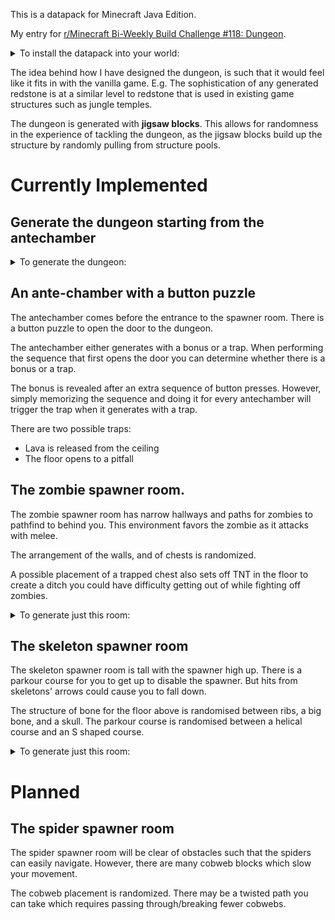 This is a datapack for Minecraft Java Edition.

My entry for [r/Minecraft Bi-Weekly Build Challenge #118: Dungeon](https://www.reddit.com/r/Minecraft/comments/luivrb/minecraft_biweekly_build_challenge_118_dungeon/).

<details>
    <summary>To install the datapack into your world:</summary>
    <p>Simply copy the folder <code>./jnc-jigsaw-dungeon/</code> to <code>[world folder]/datapacks/jnc-jigsaw-dungeon/</code>.</p>
    <p>You can open your world folder by these steps:
        <ol>
        <li>Go to the singleplayer world select screen.</li>
        <li>Select your world and click the 'Edit' button.</li>
        <li>Click the 'Open World Folder' button.</li>
        </ol>
    </p>
</details>

The idea behind how I have designed the dungeon, is such that it would feel like it fits in with the vanilla game. E.g. The sophistication of any generated redstone is at a similar level to redstone that is used in existing game structures such as jungle temples.

The dungeon is generated with **jigsaw blocks**. This allows for randomness in the experience of tackling the dungeon, as the jigsaw blocks build up the structure by randomly pulling from structure pools.

# Currently Implemented

## Generate the dungeon starting from the antechamber

<details>
<summary>To generate the dungeon:</summary>
    <p>Place a jigsaw block facing horizontally with jigsaw face towards where the dungeon will go.</p>
    <p>Generate with:</p>
    <ul>
    <li><code>Target Pool</code>: <code>jnc_dungeon:pool_antechamber</code>,</li>
    <li><code>Target Name</code>: <code>jnc_dungeon:in</code>,</li>
    <li><code>Levels</code> to at least <code>3</code>, and</li>
    <li><code>Keep Jigsaws</code>: <code>OFF</code>.</li>
    </ul>
</details>

## An ante-chamber with a button puzzle

The antechamber comes before the entrance to the spawner room. There is a button puzzle to open the door to the dungeon. 

The antechamber either generates with a bonus or a trap. When performing the sequence that first opens the door you can determine whether there is a bonus or a trap.

The bonus is revealed after an extra sequence of button presses. However, simply memorizing the sequence and doing it for every antechamber will trigger the trap when it generates with a trap.

There are two possible traps:

- Lava is released from the ceiling
- The floor opens to a pitfall

## The zombie spawner room.

The zombie spawner room has narrow hallways and paths for zombies to pathfind to behind you. This environment favors the zombie as it attacks with melee. 

The arrangement of the walls, and of chests is randomized.

A possible placement of a trapped chest also sets off TNT in the floor to create a ditch you could have difficulty getting out of while fighting off zombies. 

<details>
<summary>To generate just this room:</summary>
    <p>Place a jigsaw block facing horizontally with jigsaw face towards where the dungeon will go.</p>
    <p>Generate with:</p>
    <ul>
    <li><code>Target Pool</code>: <code>jnc_dungeon:pool_zombie_labyrinth</code>,</li>
    <li><code>Target Name</code>: <code>jnc_dungeon:in</code>,</li>
    <li><code>Levels</code> to at least <code>2</code>, and</li>
    <li><code>Keep Jigsaws</code>: <code>OFF</code>.</li>
    </ul>
</details>

## The skeleton spawner room

The skeleton spawner room is tall with the spawner high up. There is a parkour course for you to get up to disable the spawner. But hits from skeletons' arrows could cause you to fall down.

The structure of bone for the floor above is randomised between ribs, a big bone, and a skull. The parkour course is randomised between a helical course and an S shaped course.

<details>
<summary>To generate just this room:</summary>
    <p>Place a jigsaw block facing horizontally with jigsaw face towards where the dungeon will go.</p>
    <p>Generate with:</p>
    <ul>
    <li><code>Target Pool</code>: <code>jnc_dungeon:pool_skeleton_tower</code>,</li>
    <li><code>Target Name</code>: <code>jnc_dungeon:in</code>,</li>
    <li><code>Levels</code> to at least <code>2</code>, and</li>
    <li><code>Keep Jigsaws</code>: <code>OFF</code>.</li>
    </ul>
</details>

# Planned

## The spider spawner room

The spider spawner room will be clear of obstacles such that the spiders can easily navigate. However, there are many cobweb blocks which slow your movement. 

The cobweb placement is randomized. There may be a twisted path you can take which requires passing through/breaking fewer cobwebs. 